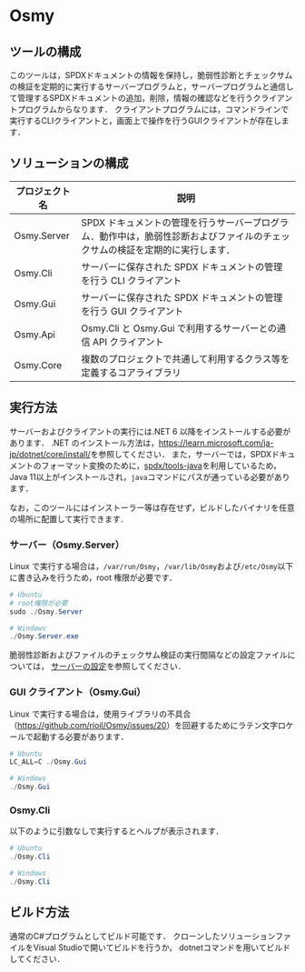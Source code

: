 # Osmy

## ツールの構成

このツールは，SPDXドキュメントの情報を保持し，脆弱性診断とチェックサムの検証を定期的に実行するサーバープログラムと，サーバープログラムと通信して管理するSPDXドキュメントの追加，削除，情報の確認などを行うクライアントプログラムからなります．
クライアントプログラムには，コマンドラインで実行するCLIクライアントと，画面上で操作を行うGUIクライアントが存在します．

## ソリューションの構成

| プロジェクト名 | 説明                                                                                                                        |
| -------------- | --------------------------------------------------------------------------------------------------------------------------- |
| Osmy.Server    | SPDX ドキュメントの管理を行うサーバープログラム．動作中は，脆弱性診断およびファイルのチェックサムの検証を定期的に実行します． |
| Osmy.Cli       | サーバーに保存された SPDX ドキュメントの管理を行う CLI クライアント                                                         |
| Osmy.Gui       | サーバーに保存された SPDX ドキュメントの管理を行う GUI クライアント                                                         |
| Osmy.Api       | Osmy.Cli と Osmy.Gui で利用するサーバーとの通信 API クライアント                                                            |
| Osmy.Core      | 複数のプロジェクトで共通して利用するクラス等を定義するコアライブラリ                                                        |

## 実行方法

サーバーおよびクライアントの実行には.NET 6 以降をインストールする必要があります．
.NET のインストール方法は，<https://learn.microsoft.com/ja-jp/dotnet/core/install/>を参照してください．
また，サーバーでは，SPDXドキュメントのフォーマット変換のために，[spdx/tools-java](https://github.com/spdx/tools-java)を利用しているため，
Java 11以上がインストールされ，`java`コマンドにパスが通っている必要があります．

なお，このツールにはインストーラー等は存在せず，ビルドしたバイナリを任意の場所に配置して実行できます．

### サーバー（Osmy.Server）

Linux で実行する場合は，`/var/run/Osmy`，`/var/lib/Osmy`および`/etc/Osmy`以下に書き込みを行うため，root 権限が必要です．

```powershell
# Ubuntu
# root権限が必要
sudo ./Osmy.Server

# Windows
./Osmy.Server.exe
```

脆弱性診断およびファイルのチェックサム検証の実行間隔などの設定ファイルについては，
[サーバーの設定](doc/server-setting.md)を参照してください．

### GUI クライアント（Osmy.Gui）

Linux で実行する場合は，使用ライブラリの不具合（<https://github.com/rioil/Osmy/issues/20>）を回避するためにラテン文字ロケールで起動する必要があります．

```powershell
# Ubuntu
LC_ALL=C ./Osmy.Gui

# Windows
./Osmy.Gui
```

### Osmy.Cli

以下のように引数なしで実行するとヘルプが表示されます．

```powershell
# Ubuntu
./Osmy.Cli

# Windows
./Osmy.Cli
```

## ビルド方法

通常のC#プログラムとしてビルド可能です．
クローンしたソリューションファイルをVisual Studioで開いてビルドを行うか，
dotnetコマンドを用いてビルドしてください．
